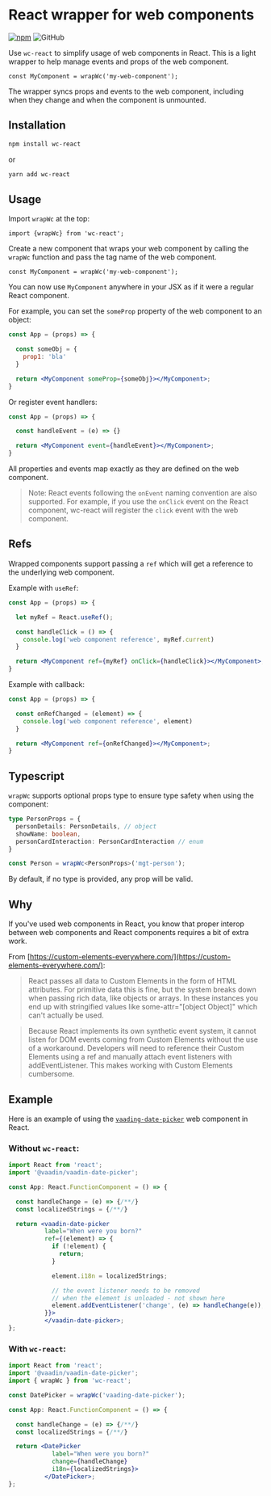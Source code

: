 # React wrapper for web components

[![npm](https://img.shields.io/npm/v/wc-react?style=for-the-badge)](https://www.npmjs.com/package/wc-react) ![GitHub](https://img.shields.io/github/license/nmetulev/wc-react?style=for-the-badge)

Use `wc-react` to simplify usage of web components in React. This is a light wrapper to help manage events and props of the web component.

```tsx
const MyComponent = wrapWc('my-web-component');
```

The wrapper syncs props and events to the web component, including when they change and when the component is unmounted.

## Installation

```bash
npm install wc-react
```

or

```bash
yarn add wc-react
```

## Usage

Import `wrapWc` at the top:

```tsx
import {wrapWc} from 'wc-react';
```

Create a new component that wraps your web component by calling the `wrapWc` function and pass the tag name of the web component.

```tsx
const MyComponent = wrapWc('my-web-component');
```

You can now use `MyComponent` anywhere in your JSX as if it were a regular React component. 

For example, you can set the `someProp` property of the web component to an object:

```jsx
const App = (props) => {

  const someObj = {
    prop1: 'bla'
  }

  return <MyComponent someProp={someObj}></MyComponent>;
}
```

Or register event handlers:

```jsx
const App = (props) => {

  const handleEvent = (e) => {}

  return <MyComponent event={handleEvent}></MyComponent>;
}
```

All properties and events map exactly as they are defined on the web component.

> Note: React events following the `onEvent` naming convention are also supported. For example, if you use the `onClick` event on the React component, wc-react will register the `click` event with the web component.

## Refs

Wrapped components support passing a `ref` which will get a reference to the underlying web component.

Example with `useRef`:

```jsx
const App = (props) => {

  let myRef = React.useRef();

  const handleClick = () => {
    console.log('web component reference', myRef.current)
  }

  return <MyComponent ref={myRef} onClick={handleClick}></MyComponent>;
}
```

Example with callback:

```jsx
const App = (props) => {

  const onRefChanged = (element) => {
    console.log('web component reference', element)
  }

  return <MyComponent ref={onRefChanged}></MyComponent>;
}
```

## Typescript

`wrapWc` supports optional props type to ensure type safety when using the component:

```ts
type PersonProps = {
  personDetails: PersonDetails, // object
  showName: boolean,
  personCardInteraction: PersonCardInteraction // enum
}

const Person = wrapWc<PersonProps>('mgt-person');
```

By default, if no type is provided, any prop will be valid.

## Why

If you've used web components in React, you know that proper interop between web components and React components requires a bit of extra work.

From [https://custom-elements-everywhere.com/](https://custom-elements-everywhere.com/):

> React passes all data to Custom Elements in the form of HTML attributes. For primitive data this is fine, but the system breaks down when passing rich data, like objects or arrays. In these instances you end up with stringified values like some-attr="[object Object]" which can't actually be used.

> Because React implements its own synthetic event system, it cannot listen for DOM events coming from Custom Elements without the use of a workaround. Developers will need to reference their Custom Elements using a ref and manually attach event listeners with addEventListener. This makes working with Custom Elements cumbersome.


## Example

Here is an example of using the [`vaading-date-picker`](https://vaadin.com/components/vaadin-date-picker/) web component in React.

### Without `wc-react`:

```jsx
import React from 'react';
import '@vaadin/vaadin-date-picker';

const App: React.FunctionComponent = () => {

  const handleChange = (e) => {/**/}
  const localizedStrings = {/**/}

  return <vaadin-date-picker
          label="When were you born?"
          ref={(element) => {
            if (!element) {
              return;
            }

            element.i18n = localizedStrings;

            // the event listener needs to be removed
            // when the element is unloaded - not shown here
            element.addEventListener('change', (e) => handleChange(e));
          }}>
          </vaadin-date-picker>;
};
```

### With `wc-react`:

```jsx
import React from 'react';
import '@vaadin/vaadin-date-picker';
import { wrapWc } from 'wc-react';

const DatePicker = wrapWc('vaading-date-picker');

const App: React.FunctionComponent = () => {

  const handleChange = (e) => {/**/}
  const localizedStrings = {/**/}

  return <DatePicker 
            label="When were you born?" 
            change={handleChange}
            i18n={localizedStrings}>
          </DatePicker>;
};
```
